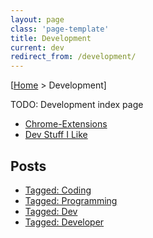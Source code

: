 ```yaml
---
layout: page
class: 'page-template'
title: Development
current: dev
redirect_from: /development/
---
```


[[Home](/) > Development]

TODO: Development index page

* [Chrome-Extensions](chrome-extensions/)
* [Dev Stuff I Like](stuff-i-like/)

## Posts

* [Tagged: Coding](/tag/coding/)
* [Tagged: Programming](/tag/programming/)
* [Tagged: Dev](/tag/dev/)
* [Tagged: Developer](/tag/developer/)
